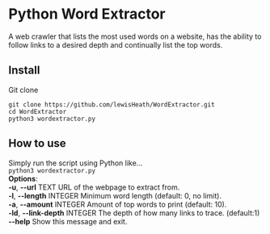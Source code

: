 # Python Word Extractor
A web crawler that lists the most used words on a website, has the ability to follow links to a desired depth and continually list the top words.
## Install
Git clone
```
git clone https://github.com/lewisHeath/WordExtractor.git
cd WordExtractor
python3 wordextractor.py
```
## How to use
Simply run the script using Python like...  
`python3 wordextractor.py`  
**Options**:  
**-u**, **--url**               TEXT            URL of the webpage to extract from.  
  **-l**, **--length**          INTEGER         Minimum word length (default: 0, no limit).  
  **-a**, **--amount**          INTEGER         Amount of top words to print (default: 10).  
  **-ld**, **--link-depth**     INTEGER         The depth of how many links to trace. (default:1)  
  **--help**                                    Show this message and exit.